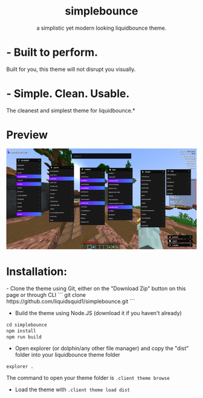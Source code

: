 <h1 align="center">
  simplebounce
</h1>

<p align="center">
  a simplistic yet modern looking liquidbounce theme.
</p>

<h1>- Built to perform.</h1>
Built for you, this theme will not disrupt
you visually.

<h1>- Simple. Clean. Usable.</h1>
The cleanest and simplest theme for liquidbounce.*

<h1>Preview</h1>
<img src="https://github.com/liquidsquid1/simplebounce/blob/main/.github/img/asd.png" />

<h1>Installation:</h1>
- Clone the theme using Git, either on the "Download Zip" button on this page or through CLI
```
git clone https://github.com/liquidsquid1/simplebounce.git
```

- Build the theme using Node.JS (download it if you haven't already)
```
cd simplebounce
npm install
npm run build
```

- Open explorer (or dolphin/any other file manager) and copy the "dist" folder into your liquidbounce theme folder
```
explorer .
```

The command to open your theme folder is `.client theme browse`

- Load the theme with `.client theme load dist`
